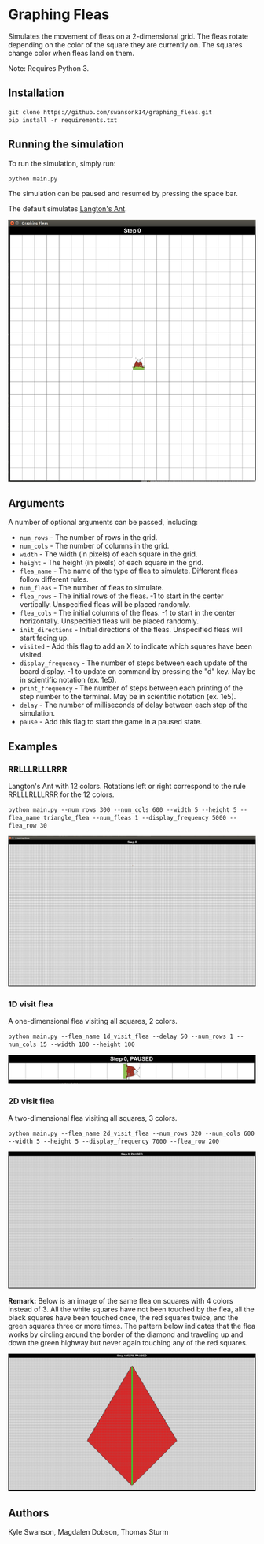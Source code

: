 # Graphing Fleas

Simulates the movement of fleas on a 2-dimensional grid. The fleas rotate depending on the color of the square they are currently on. The squares change color when fleas land on them.

Note: Requires Python 3.

## Installation

```
git clone https://github.com/swansonk14/graphing_fleas.git
pip install -r requirements.txt
```

## Running the simulation

To run the simulation, simply run:

```
python main.py
```

The simulation can be paused and resumed by pressing the space bar.

The default simulates [Langton's Ant](https://en.wikipedia.org/wiki/Langton%27s_ant).

![Alt Text](images/langtons_flea.gif)

## Arguments

A number of optional arguments can be passed, including:

* `num_rows` - The number of rows in the grid.
* `num_cols` - The number of columns in the grid.
* `width` - The width (in pixels) of each square in the grid.
* `height` - The height (in pixels) of each square in the grid.
* `flea_name` - The name of the type of flea to simulate. Different fleas follow different rules.
* `num_fleas` - The number of fleas to simulate.
* `flea_rows` - The initial rows of the fleas. -1 to start in the center vertically. Unspecified fleas will be placed randomly.
* `flea_cols` - The initial columns of the fleas. -1 to start in the center horizontally. Unspecified fleas will be placed randomly.
* `init_directions` - Initial directions of the fleas. Unspecified fleas will start facing up.
* `visited` - Add this flag to add an X to indicate which squares have been visited.
* `display_frequency` - The number of steps between each update of the board display. -1 to update on command by pressing the "d" key. May be in scientific notation (ex. 1e5).
* `print_frequency` - The number of steps between each printing of the step number to the terminal. May be in scientific notation (ex. 1e5).
* `delay` - The number of milliseconds of delay between each step of the simulation.
* `pause` - Add this flag to start the game in a paused state.

## Examples

### RRLLLRLLLRRR

Langton's Ant with 12 colors. Rotations left or right correspond to the rule RRLLLRLLLRRR for the 12 colors.

```
python main.py --num_rows 300 --num_cols 600 --width 5 --height 5 --flea_name triangle_flea --num_fleas 1 --display_frequency 5000 --flea_row 30
```

![Alt Text](images/triangle_flea.gif)

### 1D visit flea

A one-dimensional flea visiting all squares, 2 colors.

```
python main.py --flea_name 1d_visit_flea --delay 50 --num_rows 1 --num_cols 15 --width 100 --height 100
```

![Alt Text](images/1d_visit_flea.gif)

### 2D visit flea

A two-dimensional flea visiting all squares, 3 colors.

```
python main.py --flea_name 2d_visit_flea --num_rows 320 --num_cols 600 --width 5 --height 5 --display_frequency 7000 --flea_row 200
```

![Alt Text](images/2d_visit_flea.gif)

**Remark:** Below is an image of the same flea on squares with 4 colors instead of 3. All the white squares have not been touched by the flea, all the black squares have been touched once, the red squares twice, and the green squares three or more times. The pattern below indicates that the flea works by circling around the border of the diamond and traveling up and down the green highway but never again touching any of the red squares.

![Alt Text](images/2d_visit_flea_4_colors.png)

## Authors
Kyle Swanson, Magdalen Dobson, Thomas Sturm
